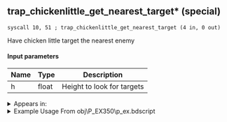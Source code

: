 ## trap_chickenlittle_get_nearest_target* (special)

`syscall 10, 51 ; trap_chickenlittle_get_nearest_target (4 in, 0 out)`

Have chicken little target the nearest enemy

#### Input parameters
| Name | Type | Description
|------|------|------------
| h   | float   | Height to look for targets




<details>
	<summary>Appears in:</summary>
| filename | Entity (obj)
|----------|-------------
| obj\P_EX350\p_ex.bdscript       | ((P) Chicken Little)          

</details>

<details>
	<summary>Example Usage From obj\P_EX350\p_ex.bdscript</summary>
```
L584:
 popToSp 0
 popToSp 4
 popToSp 8
 pushFromFSp 8
 pushFromFSp 4
 pushFromFSp 0
 pushImm 0
 gosub 8, L636
 popToSp 12
 pushFromFSp 12
 pushImm 256
 add 
 pushImm 1
 memcpy 0
 pushFromPSp 16
 pushFromFSp 8
 fetchValue 4
 gosub 12, L2852
 pushFromPSp 16
 pushFromFSp 12
 fetchValue 48
 pushImmf 120
 pushImmf 60
 syscall 10, 51 ; trap_chickenlittle_get_nearest_target (4 in, 0 out)
 ret
```
</details>

